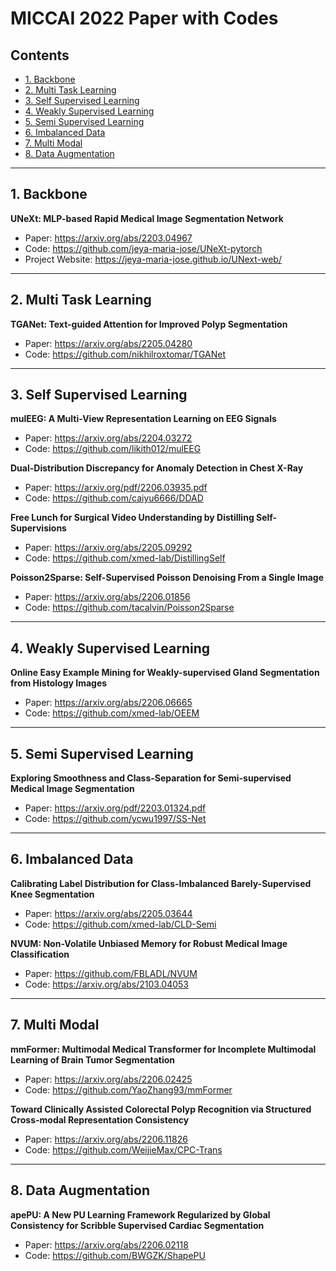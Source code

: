 # MICCAI 2022 Paper with Codes


## Contents
- [1. Backbone](##1.-Backbone)
- [2. Multi Task Learning](##2.-Multi-Task-Learning)
- [3. Self Supervised Learning](##3.-Self-Supervised-Learning)
- [4. Weakly Supervised Learning](##4.-Weakly-Supervised-Learning)
- [5. Semi Supervised Learning](##5.-Semi-Supervised-Learning)
- [6. Imbalanced Data](##6.-Imbalanced-Data)
- [7. Multi Modal](##7.-Multi-Modal)
- [8. Data Augmentation](##8.-Data-Augmentation)

---
## 1. Backbone

**UNeXt: MLP-based Rapid Medical Image Segmentation Network**
- Paper: https://arxiv.org/abs/2203.04967
- Code: https://github.com/jeya-maria-jose/UNeXt-pytorch
- Project Website: https://jeya-maria-jose.github.io/UNext-web/

---
## 2. Multi Task Learning

**TGANet: Text-guided Attention for Improved Polyp Segmentation**
- Paper: https://arxiv.org/abs/2205.04280
- Code: https://github.com/nikhilroxtomar/TGANet

---
## 3. Self Supervised Learning

**mulEEG: A Multi-View Representation Learning on EEG Signals**
- Paper: https://arxiv.org/abs/2204.03272
- Code: https://github.com/likith012/mulEEG

**Dual-Distribution Discrepancy for Anomaly Detection in Chest X-Ray**
- Paper: https://arxiv.org/pdf/2206.03935.pdf
- Code: https://github.com/caiyu6666/DDAD

**Free Lunch for Surgical Video Understanding by Distilling Self-Supervisions**
- Paper: https://arxiv.org/abs/2205.09292
- Code: https://github.com/xmed-lab/DistillingSelf

**Poisson2Sparse: Self-Supervised Poisson Denoising From a Single Image**
- Paper: https://arxiv.org/abs/2206.01856
- Code: https://github.com/tacalvin/Poisson2Sparse

---
## 4. Weakly Supervised Learning

**Online Easy Example Mining for Weakly-supervised Gland Segmentation from Histology Images**
- Paper: https://arxiv.org/abs/2206.06665
- Code: https://github.com/xmed-lab/OEEM

---
## 5. Semi Supervised Learning

**Exploring Smoothness and Class-Separation for Semi-supervised Medical Image Segmentation**
- Paper: https://arxiv.org/pdf/2203.01324.pdf
- Code: https://github.com/ycwu1997/SS-Net

---
## 6. Imbalanced Data
**Calibrating Label Distribution for Class-Imbalanced Barely-Supervised Knee Segmentation**
- Paper: https://arxiv.org/abs/2205.03644
- Code: https://github.com/xmed-lab/CLD-Semi

**NVUM: Non-Volatile Unbiased Memory for Robust Medical Image Classification**
- Paper: https://github.com/FBLADL/NVUM
- Code: https://arxiv.org/abs/2103.04053

---
## 7. Multi Modal
**mmFormer: Multimodal Medical Transformer for Incomplete Multimodal Learning of Brain Tumor Segmentation**
- Paper: https://arxiv.org/abs/2206.02425
- Code: https://github.com/YaoZhang93/mmFormer

**Toward Clinically Assisted Colorectal Polyp Recognition via Structured Cross-modal Representation Consistency**
- Paper: https://arxiv.org/abs/2206.11826
- Code: https://github.com/WeijieMax/CPC-Trans

---
## 8. Data Augmentation
**apePU: A New PU Learning Framework Regularized by Global Consistency for Scribble Supervised Cardiac Segmentation**
- Paper: https://arxiv.org/abs/2206.02118
- Code: https://github.com/BWGZK/ShapePU

